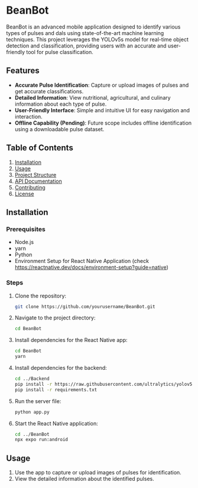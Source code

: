 # BeanBot

BeanBot is an advanced mobile application designed to identify various types of pulses and dals using state-of-the-art machine learning techniques. This project leverages the YOLOv5s model for real-time object detection and classification, providing users with an accurate and user-friendly tool for pulse classification. 

## Features

- **Accurate Pulse Identification**: Capture or upload images of pulses and get accurate classifications.
- **Detailed Information**: View nutritional, agricultural, and culinary information about each type of pulse.
- **User-Friendly Interface**: Simple and intuitive UI for easy navigation and interaction.
- **Offline Capability (Pending)**: Future scope includes offline identification using a downloadable pulse dataset.

## Table of Contents

1. [Installation](#installation)
2. [Usage](#usage)
3. [Project Structure](#project-structure)
4. [API Documentation](#api-documentation)
5. [Contributing](#contributing)
6. [License](#license)

## Installation

### Prerequisites

- Node.js
- yarn
- Python
- Environment Setup for React Native Application (check https://reactnative.dev/docs/environment-setup?guide=native)

### Steps

1. Clone the repository:
    ```bash
    git clone https://github.com/yourusername/BeanBot.git
    ```

2. Navigate to the project directory:
    ```bash
    cd BeanBot
    ```

3. Install dependencies for the React Native app:
    ```bash
    cd BeanBot
    yarn
    ```

4. Install dependencies for the backend:
    ```bash
    cd ../Backend
    pip install -r https://raw.githubusercontent.com/ultralytics/yolov5/master/requirements.txt
    pip install -r requirements.txt
    ```

5. Run the server file:
    ```bash
    python app.py
    ```

6. Start the React Native application:
    ```bash
    cd ../BeanBot
    npx expo run:android
    ```

## Usage

1. Use the app to capture or upload images of pulses for identification.
2. View the detailed information about the identified pulses.


